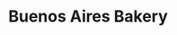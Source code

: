 ---
title: "Buenos Aires Bakery"
url: /ciudad-autonoma-de-buenos-aires/buenos-aires-bakery-agueero/
shop: Bäckerei
---